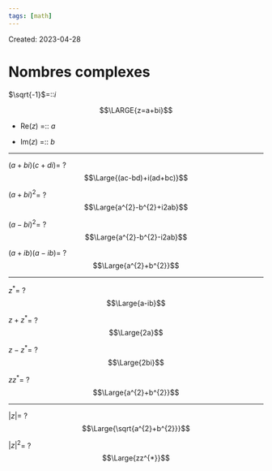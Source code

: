```yaml
---
tags: [math] 
---
```

Created: 2023-04-28

# Nombres complexes
$\sqrt{-1}$=::$i$
<!--SR:!2023-05-08,7,250-->

$$\LARGE{z=a+bi}$$
- Re($z$) =:: $a$
<!--SR:!2023-05-09,8,250-->
- Im($z$) =:: $b$
<!--SR:!2023-05-11,10,250-->

--- 
$(a+bi)(c+di)$=
?
$$\Large{(ac-bd)+i(ad+bc)}$$
<!--SR:!2023-05-08,7,250-->

$(a+bi)^{2}$=
?
$$\Large{a^{2}-b^{2}+i2ab}$$
<!--SR:!2023-05-11,10,250-->

$(a-bi)^{2}$=
?
$$\Large{a^{2}-b^{2}-i2ab}$$
<!--SR:!2023-05-07,6,250-->

$(a+ib)(a-ib)$=
?
$$\Large{a^{2}+b^{2}}$$
<!--SR:!2023-05-11,10,250-->

---

$z^{*}$=
?
$$\Large{a-ib}$$
<!--SR:!2023-05-10,9,250-->

$z+z^*$=
?
$$\Large{2a}$$
<!--SR:!2023-05-02,3,250-->

$z-z^{*}$=
?
$$\Large{2bi}$$
<!--SR:!2023-05-02,3,250-->

$zz^{*}$=
?
$$\Large{a^{2}+b^{2}}$$
<!--SR:!2023-05-02,3,250-->

---
$|z|$=
?
$$\Large{\sqrt{a^{2}+b^{2}}}$$
<!--SR:!2023-05-02,3,250-->

$|z|^{2}$=
?
$$\Large{zz^{*}}$$
<!--SR:!2023-05-02,3,250-->



